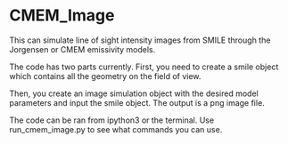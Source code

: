 # CMEM_Image
This can simulate line of sight intensity images from SMILE through the Jorgensen or CMEM emissivity models. 

The code has two parts currently. 
First, you need to create a smile object which contains all the geometry on the field of view. 

Then, you create an image simulation object with the desired model parameters and input the smile object. The output is a png image file. 

The code can be ran from ipython3 or the terminal. Use run_cmem_image.py to see what commands you can use. 


